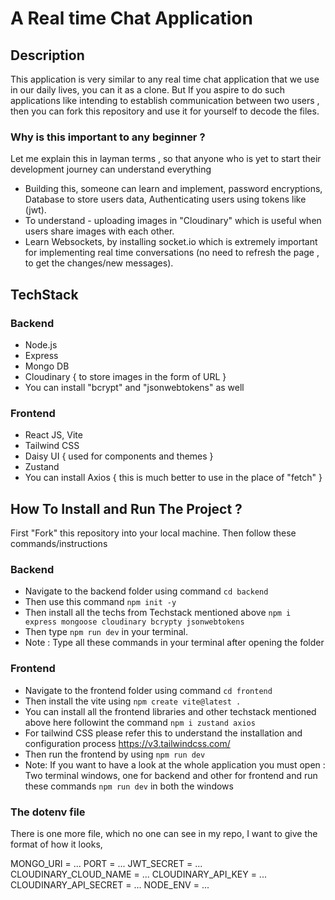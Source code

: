 # A Real time Chat Application

## Description
This application is very similar to any real time chat application that we use in our daily lives, you can it as a clone. But If you aspire to do such applications like intending to establish 
communication between two users , then you can fork this repository and use it for yourself to decode the files.

### Why is this important to any beginner ?
Let me explain this in layman terms , so that anyone who is yet to start their development journey can understand everything
- Building this, someone can learn and implement, password encryptions, Database to store users data, Authenticating users using tokens like (jwt).
- To understand - uploading images in "Cloudinary" which is useful when users share images with each other.
- Learn Websockets, by installing socket.io which is extremely important for implementing real time conversations (no need to refresh the page , to get the changes/new messages).


## TechStack

### Backend
- Node.js
- Express
- Mongo DB
- Cloudinary { to store images in the form of URL }
- You can install "bcrypt" and "jsonwebtokens" as well

### Frontend
- React JS, Vite
- Tailwind CSS
- Daisy UI { used for components and themes }
- Zustand
- You can install Axios { this is much better to use in the place of "fetch" }


## How To Install and Run The Project ?
First "Fork" this repository into your local machine. Then follow these commands/instructions
### Backend
- Navigate to the backend folder using command ```cd backend```
- Then use this command ```npm init -y```
- Then install all the techs from Techstack mentioned above ```npm i express mongoose cloudinary bcrypty jsonwebtokens```
- Then type ```npm run dev``` in your terminal.
- Note : Type all these commands in your terminal after opening the folder
### Frontend
- Navigate to the frontend folder using command ```cd frontend```
- Then install the vite using ```npm create vite@latest .```
- You can install all the frontend libraries and other techstack mentioned above here followint the command ```npm i zustand axios```
- For tailwind CSS please refer this to understand the installation and configuration process https://v3.tailwindcss.com/
- Then run the frontend by using ```npm run dev```
- Note: If you want to have a look at the whole application you must open : Two terminal windows, one for backend and other for frontend and run these commands ```npm run dev```
  in both the windows

### The dotenv file
There is one more file, which no one can see in my repo, I want to give the format of how it looks,

MONGO_URI = ...
PORT = ...
JWT_SECRET = ...
CLOUDINARY_CLOUD_NAME = ...
CLOUDINARY_API_KEY = ...
CLOUDINARY_API_SECRET = ...
NODE_ENV = ...

